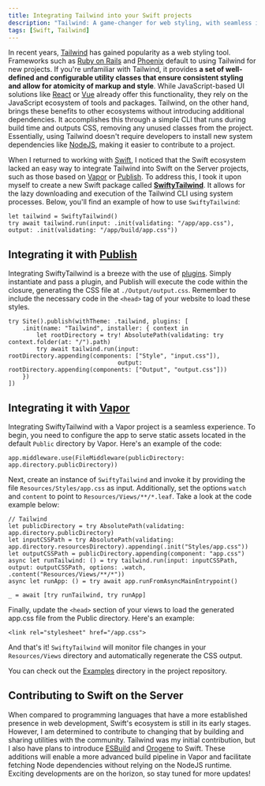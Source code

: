 ```yaml
---
title: Integrating Tailwind into your Swift projects
description: "Tailwind: A game-changer for web styling, with seamless integration into Swift server projects using SwiftyTailwind."
tags: [Swift, Tailwind]
---
```


In recent years, [Tailwind](https://tailwindcss.com) has gained popularity as a web styling tool. Frameworks such as [Ruby on Rails](https://rubyonrails.org) and [Phoenix](https://www.phoenixframework.org) default to using Tailwind for new projects. If you're unfamiliar with Tailwind, it provides **a set of well-defined and configurable utility classes that ensure consistent styling and allow for atomicity of markup and style**. While JavaScript-based UI solutions like [React](https://react.dev) or [Vue](https://vuejs.org) already offer this functionality, they rely on the JavaScript ecosystem of tools and packages. Tailwind, on the other hand, brings these benefits to other ecosystems without introducing additional dependencies. It accomplishes this through a simple CLI that runs during build time and outputs CSS, removing any unused classes from the project. Essentially, using Tailwind doesn't require developers to install new system dependencies like [NodeJS](https://nodejs.org/en), making it easier to contribute to a project.

When I returned to working with [Swift](https://www.swift.org), I noticed that the Swift ecosystem lacked an easy way to integrate Tailwind into Swift on the Server projects, such as those based on [Vapor](https://vapor.codes) or [Publish](https://github.com/JohnSundell/Publish). To address this, I took it upon myself to create a new Swift package called [**SwiftyTailwind**](https://github.com/pepicrft/swiftytailwind). It allows for the lazy downloading and execution of the Tailwind CLI using system processes. Below, you'll find an example of how to use `SwiftyTailwind`:

```language-swift
let tailwind = SwiftyTailwind()
try await tailwind.run(input: .init(validating: "/app/app.css"), output: .init(validating: "/app/build/app.css"))
```

## Integrating it with [Publish](https://github.com/JohnSundell/Publish)

Integrating SwiftyTailwind is a breeze with the use of [plugins](https://github.com/JohnSundell/Publish#building-plugins). Simply instantiate and pass a plugin, and Publish will execute the code within the closure, generating the CSS file at `./Output/output.css`. Remember to include the necessary code in the `<head>` tag of your website to load these styles.

```language-swift
try Site().publish(withTheme: .tailwind, plugins: [
    .init(name: "Tailwind", installer: { context in
        let rootDirectory = try! AbsolutePath(validating: try context.folder(at: "/").path)
        try await tailwind.run(input: rootDirectory.appending(components: ["Style", "input.css"]),
                               output: rootDirectory.appending(components: ["Output", "output.css"]))
    })
])
```

## Integrating it with [Vapor](https://vapor.codes)

Integrating SwiftyTailwind with a Vapor project is a seamless experience. To begin, you need to configure the app to serve static assets located in the default `Public` directory by Vapor. Here's an example of the code:

```language-swift
app.middleware.use(FileMiddleware(publicDirectory: app.directory.publicDirectory))
```

Next, create an instance of `SwiftyTailwind` and invoke it by providing the file `Resources/Styles/app.css` as input. Additionally, set the options `watch` and `content` to point to `Resources/Views/**/*.leaf`. Take a look at the code example below:

```language-swift
// Tailwind
let publicDirectory = try AbsolutePath(validating: app.directory.publicDirectory)
let inputCSSPath = try AbsolutePath(validating: app.directory.resourcesDirectory).appending(.init("Styles/app.css"))
let outputCSSPath = publicDirectory.appending(component: "app.css")
async let runTailwind: () = try tailwind.run(input: inputCSSPath, output: outputCSSPath, options: .watch, .content("Resources/Views/**/*"))
async let runApp: () = try await app.runFromAsyncMainEntrypoint()

_ = await [try runTailwind, try runApp]
```

Finally, update the `<head>` section of your views to load the generated app.css file from the Public directory. Here's an example:

```language-html
<link rel="stylesheet" href="/app.css">
```

And that's it! `SwiftyTailwind` will monitor file changes in your `Resources/Views` directory and automatically regenerate the CSS output.

You can check out the [Examples](https://github.com/pepicrft/SwiftyTailwind/tree/main/Examples) directory in the project repository.


## Contributing to Swift on the Server

When compared to programming languages that have a more established presence in web development, Swift's ecosystem is still in its early stages. However, I am determined to contribute to changing that by building and sharing utilities with the community. Tailwind was my initial contribution, but I also have plans to introduce [ESBuild](https://esbuild.github.io) and [Orogene](https://orogene.dev) to Swift. These additions will enable a more advanced build pipeline in Vapor and facilitate fetching Node dependencies without relying on the NodeJS runtime. Exciting developments are on the horizon, so stay tuned for more updates!
